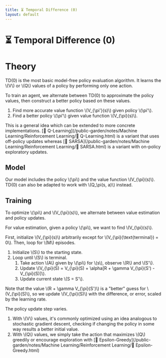 ```yaml
---
title: ⏳ Temporal Difference (0)
layout: default
---
```


# ⏳ Temporal Difference (0)

# Theory
TD(0) is the most basic model-free policy evaluation algorithm. It learns the \\(V\\) or \\(Q\\) values of a policy by performing only one action.

To train an agent, we alternate between TD(0) to approximate the policy values, then construct a better policy based on these values.
1. Find more accurate value function \\(V_{\pi'}(s)\\) given policy \\(\pi'\\).
2. Find a better policy \\(\pi'\\) given value function \\(V_{\pi}(s)\\).

This is a general idea which can be extended to more concrete implementations. [🔭 Q-Learning](/public-garden/notes/Machine Learning/Reinforcement Learning/🔭 Q-Learning.html) is a variant that uses off-policy updates whereas [🧭 SARSA](/public-garden/notes/Machine Learning/Reinforcement Learning/🧭 SARSA.html) is a variant with on-policy exploratory updates.

## Model
Our model includes the policy \\(\pi\\) and the value function \\(V_{\pi}(s)\\). TD(0) can also be adapted to work with \\(Q_\pi(s, a)\\) instead.

## Training
To optimize \\(\pi\\) and \\(V_{\pi}(s)\\), we alternate between value estimation and policy updates.

For value estimation, given a policy \\(\pi\\), we want to find \\(V_{\pi}(s)\\).

First, initialize \\(V_{\pi}(s)\\) arbitrarily except for \\(V_{\pi}(\text{terminal}) = 0\\). Then, loop for \\(M\\) episodes.
1. Initialize \\(S\\) to the starting state.
2. Loop until \\(S\\) is terminal.
	1. Take action \\(A\\) given by \\(\pi\\) for \\(s\\), observe \\(R\\) and \\(S'\\).
	2. Update \\(V_{\pi}(S) = V_{\pi}(S) + \alpha[R + \gamma V_{\pi}(S') - V_{\pi}(S)]\\).
	3. Update current state \\(S = S'\\).

Note that the value \\(R + \gamma V_{\pi}(S')\\) is a "better" guess for \\(V_{\pi}(S)\\), so we update \\(V_{\pi}(S)\\) with the difference, or error, scaled by the learning rate.

The policy update step varies.
1. With \\(V\\) values, it's commonly optimized using an idea analogous to stochastic gradient descent, checking if changing the policy in some way results a better initial value.
2. With \\(Q\\) values, we simply take the action that maximizes \\(Q\\) greedily or encourage exploration with [🧧 Epsilon-Greedy](/public-garden/notes/Machine Learning/Reinforcement Learning/🧧 Epsilon-Greedy.html)
